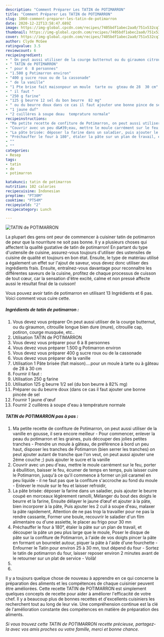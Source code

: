 ```yaml
---
description: "Comment Préparer Les TATIN de POTIMARRON"
title: "Comment Préparer Les TATIN de POTIMARRON"
slug: 1060-comment-preparer-les-tatin-de-potimarron
date: 2020-12-22T13:58:47.689Z
image: https://img-global.cpcdn.com/recipes/7405bdf1abec2aa0/751x532cq70/tatin-de-potimarron-photo-principale-de-la-recette.jpg
thumbnail: https://img-global.cpcdn.com/recipes/7405bdf1abec2aa0/751x532cq70/tatin-de-potimarron-photo-principale-de-la-recette.jpg
cover: https://img-global.cpcdn.com/recipes/7405bdf1abec2aa0/751x532cq70/tatin-de-potimarron-photo-principale-de-la-recette.jpg
author: Clyde McGee
ratingvalue: 3.5
reviewcount: 6
recipeingredient:
- " On peut aussi utiliser de la courge butternut ou du giraumon citrouille longue bien dure mure citrouille cap potiron courge musque etc"
- " TATIN de POTIMARRON"
- " pour 6  8 personnes"
- "1.500 g Potimarron environ"
- "400 g sucre roux ou de la cassonade"
- " de la vanille"
- "1 Pte brise fait maisonpour un moule  tarte ou  gteau de 28  30 cm"
- " il faut "
- "250 g farine"
- "125 g beurre 12 sel du bon beurre  82 mg"
- " ou du beurre doux dans ce cas il faut ajouter une bonne pince de sel"
- "1 jaune duf"
- "2 cuillères à soupe deau  temprature normale"
recipeinstructions:
- "Ma petite recette de confiture de Potimarron, on peut aussi utiliser de la vanille en gousse, il sera encore meilleur Pour commencer, enlever la peau du potimarron et les graines, puis découper des jolies petites tranches  Prendre un moule à gâteau, de préférence à bord un peu haut, disposer les tranches de Potimarron (bien serrer les tranches) on peut ajouter autant de tranche que l&#39;on veut, on peut aussi ajouter une 2éme couche ;) puis ajouter le sucre et la vanille"
- "Couvrir avec un peu d&#39;eau, mettre le moule carrément sur le feu, porter à ébullition, baisser le feu, écumer de temps en temps, puis laisser cuire le Potimarron, jusqu&#39;à ce qu&#39;il commence à former un joli caramel en peu liquide il ne faut pas que la confiture s&#39;accroche au fond du moule Enlever le moule sur le feu et laisser refroidir,"
- "La pâte brisée: déposer la farine dans un saladier, puis ajouter le beurre coupé en morceaux légèrement ramolli, Mélanger du bout des doigts le beurre et la farine, Ensuite délayer le jaune d’œuf et ajouter à la pâte, bien incorporer à la pâte, Puis ajouter les 2 cuil à soupe d&#39;eau, malaxer la pâte rapidement, Attention de ne pas trop la travailler pour ne pas la rendre cassante, Former une boule, recouvrir le saladier d&#39;un film alimentaire ou d&#39;une assiette, le placer au frigo pour 30 mn"
- "Préchauffer le four à 180°, étaler la pâte sur un plan de travail, et découper la pâte un peu plus large que le moule, Poser le disque de pâte sur la confiture de Potimarron, à l&#39;aide de vos doigts pincer la pâte en formant un bourrelet autour, piquer la pâte à l&#39;aide d&#39;une fourchette  Enfourner le Tatin pour environ 25 à 30 mn, tout dépend du four  Sortez le tatin de potimarron du four, laisser reposer environ 2 minutes avant de le retourner sur un plat de service  Voilà!"
- ""
- ""
categories:
- Resep
tags:
- tatin
- de
- potimarron

katakunci: tatin de potimarron 
nutrition: 102 calories
recipecuisine: Indonesian
preptime: "PT30M"
cooktime: "PT54M"
recipeyield: "2"
recipecategory: Lunch

---
```



![TATIN de POTIMARRON](https://img-global.cpcdn.com/recipes/7405bdf1abec2aa0/751x532cq70/tatin-de-potimarron-photo-principale-de-la-recette.jpg)

La plupart des gens ont peur de commencer à cuisiner tatin de potimarron de peur que la nourriture ne soit pas bonne. Il y a plusieurs choses qui affectent la qualité gustative de tatin de potimarron! En partant du type d'ustensile de cuisine, assurez-vous toujours d'utiliser des ustensiles de cuisine de qualité et toujours en bon état. Ensuite, le type de matériau utilisé a également un effet sur l'ajout de saveur, vous devez donc utiliser des ingrédients frais. Ensuite, entraînez-vous davantage pour reconnaître les différentes saveurs de la cuisine, profitez de chaque processus de cuisson de tout cœur, car la sensation d'être excité, calme et non pressé affecte aussi le résultat final de la cuisson!

<!--inarticleads1-->

Vous pouvez avoir tatin de potimarron en utilisant 13 Ingrédients et 6 pas. Voici comment vous cuire cette.

##### Ingrédients de tatin de potimarron :

1. Vous devez vous préparer  On peut aussi utiliser de la courge butternut, ou du giraumon, citrouille longue bien dure (mure), citrouille cap, potiron, courge musquée, etc..
1. Utilisation  TATIN de POTIMARRON
1. Vous devez vous préparer  pour 6 à 8 personnes
1. Vous devez vous préparer 1.500 g Potimarron environ
1. Vous devez vous préparer 400 g sucre roux ou de la cassonade
1. Vous devez vous préparer  de la vanille
1. Utilisation 1 Pâte brisée (fait maison)....pour un moule à tarte ou à gâteau de 28 à 30 cm
1. Fournir  il faut :
1. Utilisation 250 g farine
1. Utilisation 125 g beurre 1/2 sel (du bon beurre à 82% mg)
1. Préparer  ou du beurre doux (dans ce cas il faut ajouter une bonne pincée de sel
1. Fournir 1 jaune d&#39;œuf
1. Fournir 2 cuillères à soupe d&#39;eau à température normale




<!--inarticleads2-->

##### TATIN de POTIMARRON pas à pas :

1. Ma petite recette de confiture de Potimarron, on peut aussi utiliser de la vanille en gousse, il sera encore meilleur - Pour commencer, enlever la peau du potimarron et les graines, puis découper des jolies petites tranches  - Prendre un moule à gâteau, de préférence à bord un peu haut, disposer les tranches de Potimarron (bien serrer les tranches) on peut ajouter autant de tranche que l&#39;on veut, on peut aussi ajouter une 2éme couche ;) puis ajouter le sucre et la vanille
1. Couvrir avec un peu d&#39;eau, mettre le moule carrément sur le feu, porter à ébullition, baisser le feu, écumer de temps en temps, puis laisser cuire le Potimarron, jusqu&#39;à ce qu&#39;il commence à former un joli caramel en peu liquide - il ne faut pas que la confiture s&#39;accroche au fond du moule - Enlever le moule sur le feu et laisser refroidir,
1. La pâte brisée: déposer la farine dans un saladier, puis ajouter le beurre coupé en morceaux légèrement ramolli, Mélanger du bout des doigts le beurre et la farine, Ensuite délayer le jaune d’œuf et ajouter à la pâte, bien incorporer à la pâte, Puis ajouter les 2 cuil à soupe d&#39;eau, malaxer la pâte rapidement, Attention de ne pas trop la travailler pour ne pas la rendre cassante, Former une boule, recouvrir le saladier d&#39;un film alimentaire ou d&#39;une assiette, le placer au frigo pour 30 mn
1. Préchauffer le four à 180°, étaler la pâte sur un plan de travail, et découper la pâte un peu plus large que le moule, Poser le disque de pâte sur la confiture de Potimarron, à l&#39;aide de vos doigts pincer la pâte en formant un bourrelet autour, piquer la pâte à l&#39;aide d&#39;une fourchette  - Enfourner le Tatin pour environ 25 à 30 mn, tout dépend du four  - Sortez le tatin de potimarron du four, laisser reposer environ 2 minutes avant de le retourner sur un plat de service  - Voilà!
1. 
1. 




<!--inarticleads1-->

<p>
Il y a toujours quelque chose de nouveau à apprendre en ce qui concerne la préparation des aliments et les compétences de chaque cuisinier peuvent être améliorées. Cette recette TATIN de POTIMARRON est simplement quelques concepts de recette pour aider à améliorer l'efficacité de votre chef. Il y a beaucoup plus de bonnes recettes et d'excellents cuisiniers les recherchent tout au long de leur vie. Une compréhension continue est la clé de l'amélioration constante des compétences en matière de préparation des aliments.
</p>

<p>
<i>Si vous trouvez cette TATIN de POTIMARRON recette précieuse, partagez-la avec vos amis proches ou votre famille, merci et bonne chance.</i>
</p>
